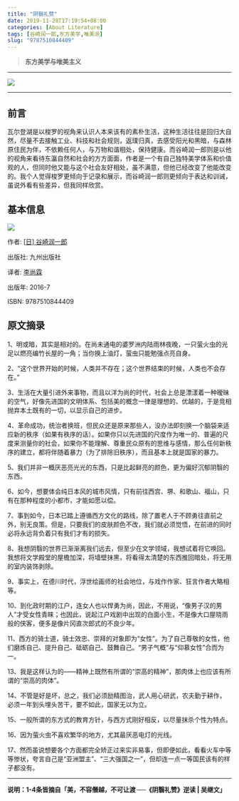 ```yaml
---
title: "阴翳礼赞"
date: 2019-11-28T17:19:54+08:00
categories: [About Literature]
tags: [谷崎润一郎,东方美学,唯美派]
slug: "9787510844409"
---
```


> **东方美学与唯美主义**

---

![](https://dawnblog-1300625500.cos.ap-guangzhou.myqcloud.com/images/7823cfce-729d-48f3-b196-f09035d0eb04.jpg)

---

## 前言

瓦尔登湖是以梭罗的视角来认识人本来该有的素朴生活，这种生活往往是回归大自然，尽量不去接触工业、科技和社会规则，返璞归真，去感受阳光和黑暗，与森林原住民为伴，不依赖任何人，与万物和谐相处，保持健康。而谷崎润一郎则是以他的视角来看待东瀛自然和社会的方方面面，作者是一个有自己独特美学体系和价值观的人，但同时他又能与这个社会友好相处，虽不满意，但他已经改变了他能改变的。我个人觉得梭罗更倾向于记录和展示，而谷崎润一郎则更倾向于表达和训诫，虽说外看有些差异，但我同样欣赏。

## 基本信息

![](https://dawnblog-1300625500.cos.ap-guangzhou.myqcloud.com/images/2、阴翳礼赞.jpg)

作者: [[日\] 谷崎润一郎](https://book.douban.com/author/152177/)

出版社: 九州出版社

译者: [李尚霖](https://book.douban.com/search/李尚霖)

出版年: 2016-7

ISBN: 9787510844409 

## 原文摘录

1、明或暗，其实是相对的。在尚未通电的婆罗洲内陆雨林夜晚，一只萤火虫的光足以燃亮编竹长屋的一角；当你换上油灯，萤虫只能勉强点亮自身。

2、“这个世界开始的时候，人类并不存在；这个世界结束的时候，人类也不会存在。”

3、生活在大量引进外来事物，而且以洋为尚的时代，社会上总是漂漾着一种暧昧的空气，好像先进国的文明体系、包括美的概念一律是理想的、优越的，于是竞相抛弃本土既有的一切，以显示自己的进步。

4、革命成功，统治者换班，但民众还是原来那些人，没办法即刻换一个脑袋来适应新的秩序（如果有秩序的话）。如果你只以先进国的尺度作为唯一的、普遍的尺度来测量你的社会，如果你不能理解、尊重民众原有的思维与感情，那么任何新秩序的建立，都将伴随着暴力（为了排除旧秩序），而且基本上就是国家的暴力。

5、我们并非一概厌恶亮光光的东西，只是比起鲜亮的颜色，更为偏好沉郁阴翳的东西。

6、如今，想要体会纯日本风的城市风情，只有前往西宫、堺、和歌山、福山，只有在那种程度的小都市，才能如愿以偿。

7、事到如今，日本已踏上遵循西方文化的路线，除了置老人于不顾勇往直前之外，别无良策。但是，只要我们的皮肤颜色不改，我们就必须觉悟，在前进的同时必将永远背负着只有我们才有的损失。

8、我想阴翳的世界已渐渐离我们远去，但至少在文学领域，我想试着将它唤回。我想将文学殿堂的屋檐加深，将墙壁抹黑，将看得太清楚的东西推回暗处，将无用的室内装饰剥除。

9、事实上，在德川时代，浮世绘画师的社会地位，与戏作作家、狂言作者大略相等。

10、到化政时期的江户，连女人也以悍勇为尚，因此，不用说，“像男子汉的男人”才受女性青睐；也因此，说起江户戏剧中出现的白面小生，不是像大口屋晓雨般的侠客，便多是像片冈直次郎式的不良少年。

11、西方的骑士道，骑士效忠、崇拜的对象即为“女性”。为了自己尊敬的女性，他们磨炼自己、提升自己、砥砺自己、鼓舞自己。“男子气概”与“仰慕女性”合而为一。

13、我是这样认为的——精神上既然有所谓的“崇高的精神”，那肉体上也应该有所谓的“崇高的肉体”。

14、不管是好是坏，总之，我们必须励精图治，武人用心研武，农夫勤于耕作，必须一年到头埋头苦干，要不如此，国家无以为立。

15、一般所谓的东方式的教育方针，与西方式刚好相反，以尽量抹杀个性为特点。

16、因为萤火虫不喜欢繁华的地方，尤其最厌恶电灯的光线。

17、然而虽说想要各个方面都完全矫正过来实非易事，但即便如此，看看火车中等等惨状，夸言自己是“亚洲盟主”、“三大强国之一”，但却连一点一等国民该有的样子都没有。

---

**说明：1-4条皆摘自「美，不容僭越，不可让渡 ──《阴翳礼赞》逆读 | 吴继文」**